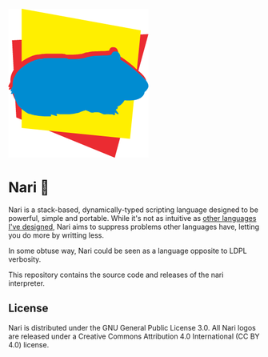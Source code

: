 ![Nari Logo](images/logo-md.png)

# Nari 🐹
Nari is a stack-based, dynamically-typed scripting language designed to be powerful, simple and portable.
While it's not as intuitive as [other languages I've designed](https://github.com/lartu/ldpl), Nari aims
to suppress problems other languages have, letting you do more by writting less.

In some obtuse way, Nari could be seen as a language opposite to LDPL verbosity.

This repository contains the source code and releases of the nari interpreter.

## License
Nari is distributed under the GNU General Public License 3.0. All Nari logos are released under a Creative Commons Attribution 4.0 International (CC BY 4.0) license.
